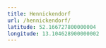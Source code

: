 ```yaml
---
title: Hennickendorf
url: /hennickendorf/
latitude: 52.166727800000004
longitude: 13.104628900000002
---
```

